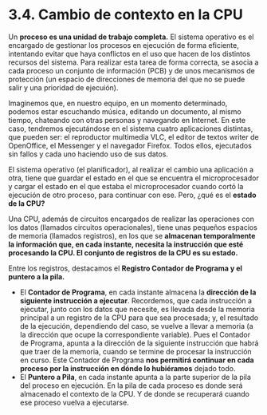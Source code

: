 # 3.4. Cambio de contexto en la CPU

 Un **proceso es una unidad de trabajo completa.** El sistema operativo es el encargado de gestionar los procesos en ejecución de forma eficiente, intentando evitar que haya conflictos en el uso que hacen de los distintos recursos del sistema. Para realizar esta tarea de forma correcta, se asocia a cada proceso un conjunto de información \(PCB\) y de unos mecanismos de protección \(un espacio de direcciones de memoria del que no se puede salir y una prioridad de ejecuión\).

 Imaginemos que, en nuestro equipo, en un momento determinado, podemos estar escuchando música, editando un documento, al mismo tiempo, chateando con otras personas y navegando en Internet. En este caso, tendremos ejecutándose en el sistema cuatro aplicaciones distintas, que pueden ser: el reproductor multimedia VLC, el editor de textos writer de OpenOffice, el Messenger y el navegador Firefox. Todos ellos, ejecutados sin fallos y cada uno haciendo uso de sus datos.

 El sistema operativo \(el planificador\), al realizar el cambio una aplicación a otra, tiene que guardar el estado en el que se encuentra el microprocesador y cargar el estado en el que estaba el microprocesador cuando cortó la ejecución de otro proceso, para continuar con ese. Pero, ¿qué es el **estado de la CPU?**

 Una CPU, además de circuitos encargados de realizar las operaciones con los datos \(llamados circuitos operacionales\), tiene unas pequeños espacios de memoria \(llamados registros\), en los que se **almacenan temporalmente la información que, en cada instante, necesita la instrucción que esté procesando la CPU. El conjunto de registros de la CPU es su estado.**

 Entre los registros, destacamos el **Registro Contador de Programa y el puntero a la pila.**

* El **Contador de Programa**, en cada instante almacena la **dirección de la siguiente instrucción a ejecutar**. Recordemos, que cada instrucción a ejecutar, junto con los datos que necesite, es llevada desde la memoria principal a un registro de la CPU para que sea procesada; y, el resultado de la ejecución, dependiendo del caso, se vuelve a llevar a memoria \(a la dirección que ocupe la correspondiente variable\). Pues el Contador de Programa, apunta a la dirección de la siguiente instrucción que habrá que traer de la memoria, cuando se termine de procesar la instrucción en curso. Este Contador de Programa **nos permitirá continuar en cada proceso por la instrucción en dónde lo hubiéramos** dejado todo.
* El **Puntero a Pila**, en cada instante apunta a la parte superior de la pila del proceso en ejecución. En la pila de cada proceso es donde será almacenado el contexto de la CPU. Y de donde se recuperará cuando ese proceso vuelva a ejecutarse.

